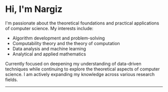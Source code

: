 # Hi, I'm Nargiz

I'm passionate about the theoretical foundations and practical applications of computer science. My interests include:

- Algorithm development and problem-solving
- Computability theory and the theory of computation
- Data analysis and machine learning
- Analytical and applied mathematics

Currently focused on deepening my understanding of data-driven techniques while continuing to explore the theoretical aspects of computer science. I am actively expanding my knowledge across various research fields.

---



